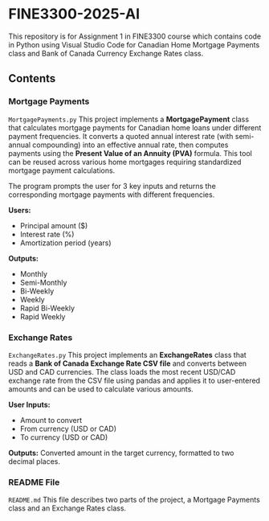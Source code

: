 # FINE3300-2025-AI
This repository is for Assignment 1 in FINE3300 course which contains code in Python using Visual Studio Code for Canadian Home Mortgage Payments class and Bank of Canada Currency Exchange Rates class.   

## Contents
### Mortgage Payments
`MortgagePayments.py` This project implements a **MortgagePayment** class that calculates mortgage payments for Canadian home loans under different payment frequencies. It converts a quoted annual interest rate (with semi-annual compounding) into an effective annual rate, then computes payments using the **Present Value of an Annuity (PVA)** formula. This tool can be reused across various home mortgages requiring standardized mortgage payment calculations.

The program prompts the user for 3 key inputs and returns the corresponding mortgage payments with different frequencies.

**Users:**
- Principal amount ($)
- Interest rate (%)
- Amortization period (years)

**Outputs:**
- Monthly
- Semi-Monthly
- Bi-Weekly
- Weekly
- Rapid Bi-Weekly
- Rapid Weekly  

### Exchange Rates
`ExchangeRates.py` This project implements an **ExchangeRates** class that reads a **Bank of Canada Exchange Rate CSV file** and converts between USD and CAD currencies. The class loads the most recent USD/CAD exchange rate from the CSV file using pandas and applies it to user-entered amounts and can be used to calculate various amounts.

**User Inputs:**
- Amount to convert
- From currency (USD or CAD)
- To currency (USD or CAD)

**Outputs:**
Converted amount in the target currency, formatted to two decimal places.

### README File
`README.md` This file describes two parts of the project, a Mortgage Payments class and an Exchange Rates class.

